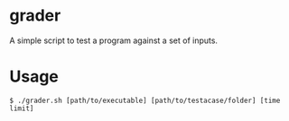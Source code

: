 # grader
A simple script to test a program against a set of inputs. 

# Usage

    $ ./grader.sh [path/to/executable] [path/to/testacase/folder] [time limit]
